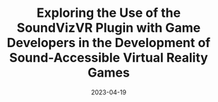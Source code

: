 ---
title: "Exploring the Use of the SoundVizVR Plugin with Game Developers in the Development of Sound-Accessible Virtual Reality Games"
collection: publications
category: conferences
excerpt: ''
date: 2023-04-19
venue: 'Extended Abstracts of the 2023 CHI Conference on Human Factors in Computing Systems'
venue_short: "CHI EA'23"
header:
    teaser: '/teasers/2023-chi-lbw-soundvizvr-game-dev.png'
slidesurl: 'https://www.youtube.com/watch?v=m8DY4cI1Nck&t=1s'
paperurl: 'https://dl.acm.org/doi/10.1145/3544549.3585750'
videourl: 'https://www.youtube.com/watch?v=m8DY4cI1Nck&t=1s'
codeurl: 'https://github.com/ZimingLiii/SoundVizVR-Plugin'
authors: '**Ziming Li**, Kristen Shinohara, Roshan L. Peiris.'
---
